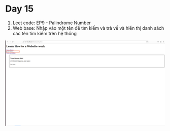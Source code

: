 # Day 15

1. Leet code: EP9 - Palindrome Number
2. Web base: Nhập vào một tên để tìm kiếm và trả về và hiển thị danh sách các tên tìm kiếm trên hệ thống
<img src="web.png">